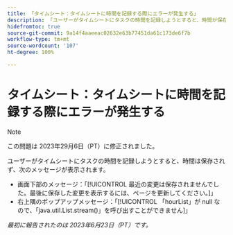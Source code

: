 ```yaml
---
title: 「タイムシート：タイムシートに時間を記録する際にエラーが発生する」
description: 「ユーザーがタイムシートにタスクの時間を記録しようとすると、時間が保存されず、エラーメッセージが表示されます。」
hidefromtoc: true
source-git-commit: 9a14f4aaeeac02632e63b77451da61c173de6f7b
workflow-type: tm+mt
source-wordcount: '107'
ht-degree: 100%

---
```



# タイムシート：タイムシートに時間を記録する際にエラーが発生する

>[!NOTE]
>
>この問題は 2023年29月6日（PT）に修正されました。

ユーザーがタイムシートにタスクの時間を記録しようとすると、時間は保存されず、次のメッセージが表示されます。

* 画面下部のメッセージ：「[!UICONTROL 最近の変更は保存されませんでした。最後に保存した変更を表示するには、ページを更新してください。]」
* 右上隅のポップアップメッセージ：「[!UICONTROL 「hourList」が null なので、「java.util.List.stream()」を呼び出すことができません]」

_最初に報告されたのは 2023年6月23日（PT）です。_


